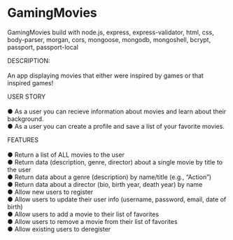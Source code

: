 # GamingMovies
GamingMovies build with node.js,
express,
express-validator,
html,
css,
body-parser,
morgan,
cors,
mongoose,
mongodb,
mongoshell,
bcrypt, passport, passport-local <br>

DESCRIPTION: <br>
<br>
An app displaying movies that either were inspired by games or that inspired games!

USER STORY <br>
<br>
● As a user you can recieve information about movies and learn about their background.<br>
● As a user you can create a profile and save a list of your favorite movies.

FEATURES<br> 
<br>
● Return a list of ALL movies to the user <br>
● Return data (description, genre, director) about a single movie by title to the user <br>
● Return data about a genre (description) by name/title (e.g., “Action”) <br>
● Return data about a director (bio, birth year, death year) by name <br>
● Allow new users to register <br>
● Allow users to update their user info (username, password, email, date of birth) <br>
● Allow users to add a movie to their list of favorites <br>
● Allow users to remove a movie from their list of favorites <br>
● Allow existing users to deregister <br>

